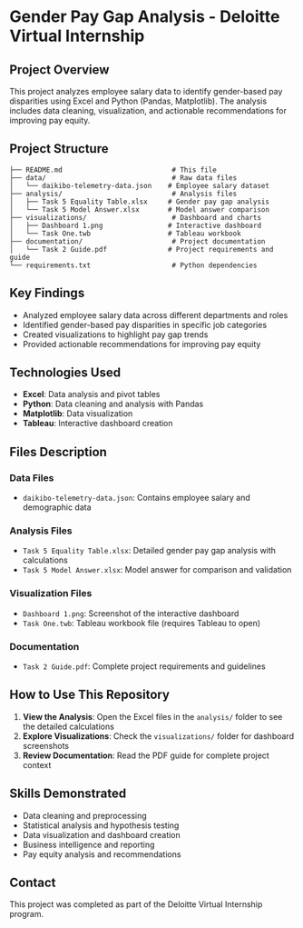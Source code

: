 # Gender Pay Gap Analysis - Deloitte Virtual Internship

## Project Overview
This project analyzes employee salary data to identify gender-based pay disparities using Excel and Python (Pandas, Matplotlib). The analysis includes data cleaning, visualization, and actionable recommendations for improving pay equity.

## Project Structure
```
├── README.md                           # This file
├── data/                               # Raw data files
│   └── daikibo-telemetry-data.json    # Employee salary dataset
├── analysis/                           # Analysis files
│   ├── Task 5 Equality Table.xlsx     # Gender pay gap analysis
│   └── Task 5 Model Answer.xlsx       # Model answer comparison
├── visualizations/                     # Dashboard and charts
│   ├── Dashboard 1.png                # Interactive dashboard
│   └── Task One.twb                   # Tableau workbook
├── documentation/                      # Project documentation
│   └── Task 2 Guide.pdf               # Project requirements and guide
└── requirements.txt                    # Python dependencies
```

## Key Findings
- Analyzed employee salary data across different departments and roles
- Identified gender-based pay disparities in specific job categories
- Created visualizations to highlight pay gap trends
- Provided actionable recommendations for improving pay equity

## Technologies Used
- **Excel**: Data analysis and pivot tables
- **Python**: Data cleaning and analysis with Pandas
- **Matplotlib**: Data visualization
- **Tableau**: Interactive dashboard creation

## Files Description

### Data Files
- `daikibo-telemetry-data.json`: Contains employee salary and demographic data

### Analysis Files
- `Task 5 Equality Table.xlsx`: Detailed gender pay gap analysis with calculations
- `Task 5 Model Answer.xlsx`: Model answer for comparison and validation

### Visualization Files
- `Dashboard 1.png`: Screenshot of the interactive dashboard
- `Task One.twb`: Tableau workbook file (requires Tableau to open)

### Documentation
- `Task 2 Guide.pdf`: Complete project requirements and guidelines

## How to Use This Repository

1. **View the Analysis**: Open the Excel files in the `analysis/` folder to see the detailed calculations
2. **Explore Visualizations**: Check the `visualizations/` folder for dashboard screenshots
3. **Review Documentation**: Read the PDF guide for complete project context

## Skills Demonstrated
- Data cleaning and preprocessing
- Statistical analysis and hypothesis testing
- Data visualization and dashboard creation
- Business intelligence and reporting
- Pay equity analysis and recommendations

## Contact
This project was completed as part of the Deloitte Virtual Internship program. 
